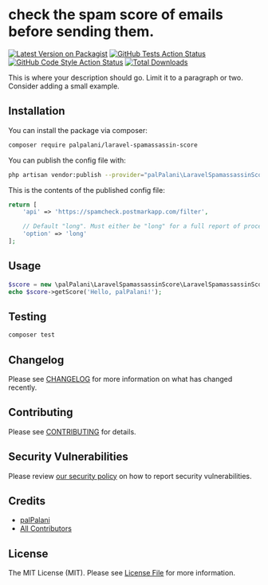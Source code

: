 # check the spam score of emails before sending them.

[![Latest Version on Packagist](https://img.shields.io/packagist/v/palpalani/laravel-spamassassin-score.svg?style=flat-square)](https://packagist.org/packages/palpalani/laravel-spamassassin-score)
[![GitHub Tests Action Status](https://img.shields.io/github/workflow/status/palpalani/laravel-spamassassin-score/run-tests?label=tests)](https://github.com/palpalani/laravel-spamassassin-score/actions?query=workflow%3ATests+branch%3Amaster)
[![GitHub Code Style Action Status](https://img.shields.io/github/workflow/status/palpalani/laravel-spamassassin-score/Check%20&%20fix%20styling?label=code%20style)](https://github.com/palpalani/laravel-spamassassin-score/actions?query=workflow%3A"Check+%26+fix+styling"+branch%3Amaster)
[![Total Downloads](https://img.shields.io/packagist/dt/palpalani/laravel-spamassassin-score.svg?style=flat-square)](https://packagist.org/packages/palpalani/laravel-spamassassin-score)


This is where your description should go. Limit it to a paragraph or two. Consider adding a small example.

## Installation

You can install the package via composer:

```bash
composer require palpalani/laravel-spamassassin-score
```

You can publish the config file with:
```bash
php artisan vendor:publish --provider="palPalani\LaravelSpamassassinScore\LaravelSpamassassinScoreServiceProvider" --tag="laravel-spamassassin-score-config"
```

This is the contents of the published config file:

```php
return [
    'api' => 'https://spamcheck.postmarkapp.com/filter',

    // Default "long". Must either be "long" for a full report of processing rules, or "short" for a score request.
    'option' => 'long'
];
```

## Usage

```php
$score = new \palPalani\LaravelSpamassassinScore\LaravelSpamassassinScore();
echo $score->getScore('Hello, palPalani!');
```

## Testing

```bash
composer test
```

## Changelog

Please see [CHANGELOG](CHANGELOG.md) for more information on what has changed recently.

## Contributing

Please see [CONTRIBUTING](.github/CONTRIBUTING.md) for details.

## Security Vulnerabilities

Please review [our security policy](../../security/policy) on how to report security vulnerabilities.

## Credits

- [palPalani](https://github.com/palpalani)
- [All Contributors](../../contributors)

## License

The MIT License (MIT). Please see [License File](LICENSE.md) for more information.
